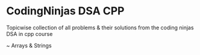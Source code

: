# CodingNinjas DSA CPP
Topicwise collection of all problems & their solutions from the coding ninjas DSA in cpp course

  ~ Arrays & Strings
  
